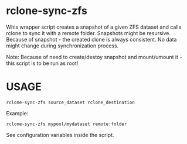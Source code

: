# rclone-sync-zfs

Whis wrapper script creates a snapshot of a given ZFS dataset and calls rclone
to sync it with a remote folder. Snapshots might be resursive.
Because of snapshot - the created clone is always consistent. No data might change
during synchronization process.

Note:
Because of need to create/destoy snapshot and mount/umount it - this script is to be run as root!

# USAGE

    rclone-sync-zfs source_dataset rclone_destination

Example:

    rclone-sync-zfs mypool/mydataset remote:folder

See configuration variables inside the script.
